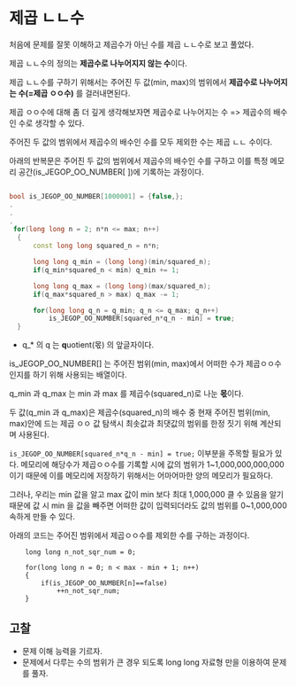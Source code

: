 # 제곱 ㄴㄴ수

처음에 문제를 잘못 이해하고 제곱수가 아닌 수를 제곱 ㄴㄴ수로 보고 풀었다.

제곱 ㄴㄴ수의 정의는 **제곱수로 나누어지지 않는 수**이다.

제곱 ㄴㄴ수를 구하기 위해서는 주어진 두 값(min, max)의 범위에서 **제곱수로 나누어지는 수(=제곱 ㅇㅇ수)** 를 걸러내면된다.

제곱 ㅇㅇ수에 대해 좀 더 깊게 생각해보자면 제곱수로 나누어지는 수 => 제곱수의 배수인 수로 생각할 수 있다.

주어진 두 값의 범위에서 제곱수의 배수인 수를 모두 제외한 수는 제곱 ㄴㄴ 수이다.

아래의 반복문은 주어진 두 값의 범위에서 제곱수의 배수인 수를 구하고 이를 특정 메모리 공간(is_JEGOP_OO_NUMBER[ ])에 기록하는 과정이다.

```cpp

bool is_JEGOP_OO_NUMBER[1000001] = {false,};
.
.
.
 for(long long n = 2; n*n <= max; n++)
  {
      const long long squared_n = n*n;

      long long q_min = (long long)(min/squared_n);
      if(q_min*squared_n < min) q_min += 1;

      long long q_max = (long long)(max/squared_n);
      if(q_max*squared_n > max) q_max -= 1;

      for(long long q_n = q_min; q_n <= q_max; q_n++)
          is_JEGOP_OO_NUMBER[squared_n*q_n - min] = true;
  }
```

* q_* 의 q 는 **q**uotient(몫) 의 앞글자이다.

is_JEGOP_OO_NUMBER[] 는 주어진 범위(min, max)에서 어떠한 수가 제곱ㅇㅇ수인지를 하기 위해 사용되는 배열이다.


q_min 과 q_max 는 min 과 max 를 제곱수(squared_n)로 나눈 **몫**이다. 

두 값(q_min 과 q_max)은 제곱수(squared_n)의 배수 중 현재 주어진 범위(min, max)안에 드는 제곱 ㅇㅇ 값 탐색시 최솟값과 최댓값의 범위를 한정 짓기 위해 계산되며 사용된다.

```is_JEGOP_OO_NUMBER[squared_n*q_n - min] = true;``` 이부분을 주목할 필요가 있다. 메모리에 해당수가 제곱ㅇㅇ수를 기록할 시에 값의 범위가 1~1,000,000,000,000 이기 때문에 이를 메모리에 저장하기 위해서는 어마어마한 양의 메모리가 필요하다. 

그러나, 우리는 min 값을 알고 max 값이 min 보다 최대 1,000,000 클 수 있음을 알기 때문에 값  시 min 을 값을 빼주면 어떠한 값이 입력되더라도 값의 범위를 0~1,000,000 속하게 만들 수 있다. 

아래의 코드는 주어진 범위에서 제곱ㅇㅇ수를 제외한 수를 구하는 과정이다.

```
    long long n_not_sqr_num = 0;

    for(long long n = 0; n < max - min + 1; n++)
    {
        if(is_JEGOP_OO_NUMBER[n]==false)
            ++n_not_sqr_num;
    }
```



## 고찰
- 문제 이해 능력을 기르자.
- 문제에서 다루는 수의 범위가 큰 경우 되도록 long long 자료형 만을 이용하여 문제를 풀자.

